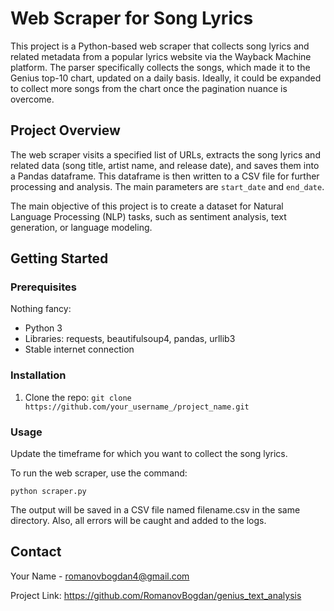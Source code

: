 # Web Scraper for Song Lyrics

This project is a Python-based web scraper that collects song lyrics and related metadata from a popular lyrics website via the Wayback Machine platform. The parser specifically collects the songs, which made it to the Genius top-10 chart, updated on a daily basis. Ideally, it could be expanded to collect more songs from the chart once the pagination nuance is overcome.

## Project Overview

The web scraper visits a specified list of URLs, extracts the song lyrics and related data (song title, artist name, and release date), and saves them into a Pandas dataframe. This dataframe is then written to a CSV file for further processing and analysis. The main parameters are `start_date` and `end_date`.

The main objective of this project is to create a dataset for Natural Language Processing (NLP) tasks, such as sentiment analysis, text generation, or language modeling.


## Getting Started

### Prerequisites

Nothing fancy:
- Python 3
- Libraries: requests, beautifulsoup4, pandas, urllib3
- Stable internet connection


### Installation

1. Clone the repo:
```git clone https://github.com/your_username_/project_name.git```


### Usage
Update the timeframe for which you want to collect the song lyrics. 

To run the web scraper, use the command:

```python scraper.py```

The output will be saved in a CSV file named filename.csv in the same directory. Also, all errors will be caught and added to the logs. 


## Contact
Your Name - romanovbogdan4@gmail.com

Project Link: https://github.com/RomanovBogdan/genius_text_analysis
